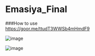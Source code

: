 # Emasiya_Final<br>

###How to use<br>
<https://goor.me/ttudT3WWSb4mHmdF9><br>

![image](https://user-images.githubusercontent.com/97292379/233781240-c7f08df6-322c-45ac-b148-b46701339643.png)

![image](https://user-images.githubusercontent.com/97292379/233781250-550296ee-c55b-47af-8c4e-8601bacc10ba.png)
